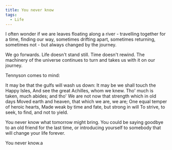 ```yaml
---
title: You never know
tags:
  - Life
---
```


I often wonder if we are leaves floating along a river - travelling together for a time, finding our way, sometimes drifting apart, sometimes returning, sometimes not - but always changed by the journey.

We go forwards. Life doesn't stand still. Time doesn't rewind. The machinery of the universe continues to turn and takes us with it on our journey.

Tennyson comes to mind:

It may be that the gulfs will wash us down:
It may be we shall touch the Happy Isles,
And see the great Achilles, whom we knew.
Tho' much is taken, much abides; and tho'
We are not now that strength which in old days
Moved earth and heaven, that which we are, we are;
One equal temper of heroic hearts,
Made weak by time and fate, but strong in will
To strive, to seek, to find, and not to yield.

You never know what tomorrow might bring. You could be saying goodbye to an old friend for the last time, or introducing yourself to somebody  that will change your life forever.

You never know.a